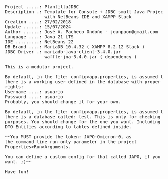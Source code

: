 <pre>

Project .....: PlantillaJDBC
Description .: Template for Console + JDBC small Java Projects 
               with NetBeans IDE and XAMPP Stack
Creation ....: 27/02/2018
Update ......: 15/07/2024
Author ......: José A. Pacheco Ondoño - joanpaon@gmail.com
Language ....: Java 21 LTS
IDE .........: NetBeans 22
DB Brand ....: MariaDB 10.4.32 ( XAMPP 8.2.12 Stack )
JDBC Driver .: mariadb-java-client-3.4.0.jar
               waffle-jna-3.4.0.jar ( dependency )

This is a modular project.

By default, in the file: config>app.properties, is assumed that
there is a working user defined in the database with proper 
rights:
Username ....: usuario
Password ....: usuario
Probably, you should change it for your own.

By default, in the file: config>app.properties, is assumed that
there is a database called: test. This is only for checking 
purposes. You should change for the one you want. Including
DTO Entities according to tables defined inside.

~~You MUST provide the token: JAPO-Omicron-0, as
the command line run only parameter in the project 
Properties>Run>Arguments. 

You can define a custom config for that called JAPO, if you 
want. ;)~~

Have fun!

</pre>
